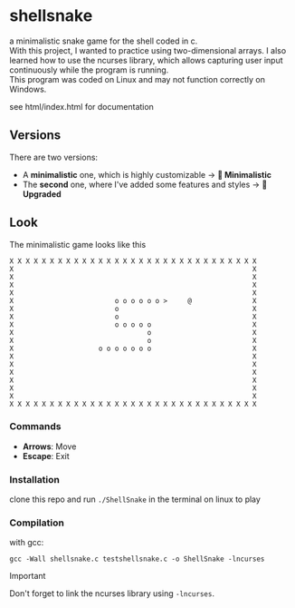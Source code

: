 # shellsnake
a minimalistic snake game for the shell coded in c.  
With this project, I wanted to practice using two-dimensional arrays.
I also learned how to use the ncurses library, which allows capturing user input continuously while the program is running.  
This program was coded on Linux and may not function correctly on Windows.

see html/index.html for documentation

## Versions

There are two versions:

- A **minimalistic** one, which is highly customizable -> **📁 Minimalistic**  
- The **second** one, where I've added some features and styles -> **📁 Upgraded**

## Look
The minimalistic game looks like this

```
X X X X X X X X X X X X X X X X X X X X X X X X X X X X X X X  
X                                                           X  
X                                                           X  
X                                                           X  
X                                                           X  
X                         o o o o o o >     @               X  
X                         o                                 X  
X                         o                                 X  
X                         o o o o o                         X  
X                                 o                         X  
X                                 o                         X  
X                     o o o o o o o                         X  
X                                                           X  
X                                                           X  
X                                                           X  
X                                                           X  
X                                                           X  
X                                                           X  
X X X X X X X X X X X X X X X X X X X X X X X X X X X X X X X  
```

### Commands

- **Arrows**: Move
- **Escape**: Exit

### Installation
clone this repo and run ```./ShellSnake``` in the terminal on linux to play

### Compilation
with gcc:

```gcc -Wall shellsnake.c testshellsnake.c -o ShellSnake -lncurses```
  
> [!IMPORTANT]  
> Don't forget to link the ncurses library using ```-lncurses```.

